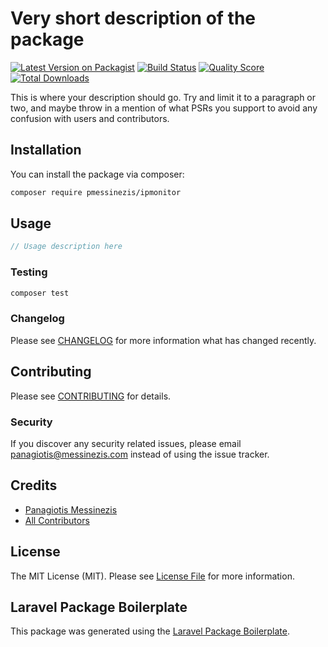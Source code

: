 # Very short description of the package

[![Latest Version on Packagist](https://img.shields.io/packagist/v/pmessinezis/ipmonitor.svg?style=flat-square)](https://packagist.org/packages/pmessinezis/ipmonitor)
[![Build Status](https://img.shields.io/travis/pmessinezis/ipmonitor/master.svg?style=flat-square)](https://travis-ci.org/pmessinezis/ipmonitor)
[![Quality Score](https://img.shields.io/scrutinizer/g/pmessinezis/ipmonitor.svg?style=flat-square)](https://scrutinizer-ci.com/g/pmessinezis/ipmonitor)
[![Total Downloads](https://img.shields.io/packagist/dt/pmessinezis/ipmonitor.svg?style=flat-square)](https://packagist.org/packages/pmessinezis/ipmonitor)

This is where your description should go. Try and limit it to a paragraph or two, and maybe throw in a mention of what PSRs you support to avoid any confusion with users and contributors.

## Installation

You can install the package via composer:

```bash
composer require pmessinezis/ipmonitor
```

## Usage

``` php
// Usage description here
```

### Testing

``` bash
composer test
```

### Changelog

Please see [CHANGELOG](CHANGELOG.md) for more information what has changed recently.

## Contributing

Please see [CONTRIBUTING](CONTRIBUTING.md) for details.

### Security

If you discover any security related issues, please email panagiotis@messinezis.com instead of using the issue tracker.

## Credits

- [Panagiotis Messinezis](https://github.com/pmessinezis)
- [All Contributors](../../contributors)

## License

The MIT License (MIT). Please see [License File](LICENSE.md) for more information.

## Laravel Package Boilerplate

This package was generated using the [Laravel Package Boilerplate](https://laravelpackageboilerplate.com).